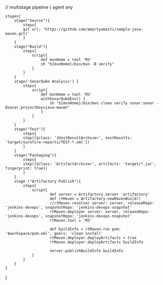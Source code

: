 // multistage
pipeline {
    agent any

    stages{
        stage("Source"){
            steps{
            git url: 'https://github.com/amartyamaiti/sample-java-maven.git/' 
            }
        }
        stage("Build"){
            steps{
                script{
                    def mvnHome = tool 'M3'
                    sh "${mvnHome}/bin/mvn -B verify" 
                }
            }
        }
        stage('SonarQube Analysis') {
            steps{
                script{
                    def mvnHome = tool 'M3'
                    withSonarQubeEnv() {
                        sh "${mvnHome}/bin/mvn clean verify sonar:sonar -Dsonar.projectKey=java-maven"
                    }
                }
            }
        }
        stage("Test"){
            steps{
            step([$class: 'JUnitResultArchiver', testResults: 'target/surefire-reports/TEST-*.xml'])
            }
        }
        stage("Packaging"){
            steps{
            step([$class: 'ArtifactArchiver', artifacts: 'target/*.jar', fingerprint: true])
            }
        }
        stage ("Artifactory Publish"){
            steps{
                script{
                        def server = Artifactory.server 'artifactory'
                        def rtMaven = Artifactory.newMavenBuild()
                        //rtMaven.resolver server: server, releaseRepo: 'jenkins-devops', snapshotRepo: 'jenkins-devops-snapshot'
                        rtMaven.deployer server: server, releaseRepo: 'jenkins-devops', snapshotRepo: 'jenkins-devops-snapshot'
                        rtMaven.tool = 'M3'
                        
                        def buildInfo = rtMaven.run pom: '$workspace/pom.xml', goals: 'clean install'
                        rtMaven.deployer.deployArtifacts = true
                        rtMaven.deployer.deployArtifacts buildInfo

                        server.publishBuildInfo buildInfo
                }
            }
        }
    }
}